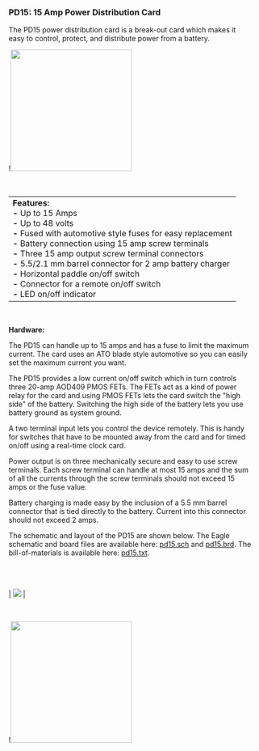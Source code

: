 <div style="padding: 10px;">

### PD15: 15 Amp Power Distribution Card

The PD15 power distribution card is a break-out card which makes it easy
to control, protect, and distribute power from a battery.

!<img src=images/pd15.jpg height=240>

 

<table>
<colgroup>
<col style="width: 100%" />
</colgroup>
<tbody>
<tr class="odd">
<td><strong>Features:</strong><br />
<strong>-</strong> Up to 15 Amps<br />
<strong>-</strong> Up to 48 volts<br />
<strong>-</strong> Fused with automotive style fuses for easy replacement<br />
<strong>-</strong> Battery connection using 15 amp screw terminals<br />
<strong>-</strong> Three 15 amp output screw terminal connectors<br />
<strong>-</strong> 5.5/2.1 mm barrel connector for 2 amp battery charger<br />
<strong>-</strong> Horizontal paddle on/off switch<br />
<strong>-</strong> Connector for a remote on/off switch<br />
<strong>-</strong> LED on/off indicator<br />
</td>
</tr>
</tbody>
</table>

 

**Hardware:**

The PD15 can handle up to 15 amps and has a fuse to limit the maximum
current. The card uses an ATO blade style automotive so you can easily
set the maximum current you want.

The PD15 provides a low current on/off switch which in turn controls
three 20-amp AOD409 PMOS FETs. The FETs act as a kind of power relay for
the card and using PMOS FETs lets the card switch the "high side" of the
battery. Switching the high side of the battery lets you use battery
ground as system ground.

A two terminal input lets you control the device remotely. This is handy
for switches that have to be mounted away from the card and for timed
on/off using a real-time clock card.

Power output is on three mechanically secure and easy to use screw
terminals. Each screw terminal can handle at most 15 amps and the sum of
all the currents through the screw terminals should not exceed 15 amps
or the fuse value.

Battery charging is made easy by the inclusion of a 5.5 mm barrel
connector that is tied directly to the battery. Current into this
connector should not exceed 2 amps.

The schematic and layout of the PD15 are shown below. The Eagle
schematic and board files are available here:
[pd15.sch](images/eagle/pd15.sch) and [pd15.brd](images/eagle/pd15.brd).
The bill-of-materials is available here:
[pd15.txt](images/eagle/pd15.txt).

 

|                      |
| -------------------- |
|
![](images/pd15.svg) |

 

!<img src=images/pd15_outline.png height=240>

 

</div>
